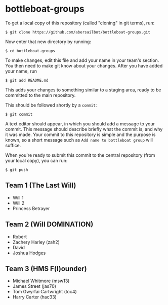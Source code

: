 bottleboat-groups
=================

To get a local copy of this repository (called "cloning" in git terms), run:

    $ git clone https://github.com/abersailbot/bottleboat-groups.git

Now enter that new directory by running:

    $ cd bottleboat-groups

To make changes, edit this file and add your name in your team's section. You
then need to make git know about your changes. After you have added your name,
run

    $ git add README.md

This adds your changes to something similar to a staging area, ready to be
committed to the main repository.

This should be followed shortly by a `commit`:

    $ git commit

A text editor should appear, in which you should add a message to your commit.
This message should describe briefly what the commit is, and why it was made.
Your commit to this repository is simple and the purpose is known, so a short
message such as `Add name to bottleboat group` will suffice.

When you're ready to submit this commit to the central repository (from your
local copy), you can run:

    $ git push


Team 1 (The Last Will)
---------------------------------------------
  - Will 1
  - Will 2
  - Princess Betrayer

Team 2 (Will DOMINATION)
---------------------------------------------
  - Robert
  - Zachery Harley (zah2)
  - David
  - Joshua Hodges


Team 3 (HMS F(l)ounder)
---------------------------------------------
  -  Michael Whitmore (msw13)
  -  James Street (jas70)
  -  Tom Gwyrfai Cartwright (toc4)
  -  Harry Carter (hac33)
